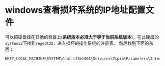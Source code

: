 #  windows查看损坏系统的IP地址配置文件 
可以把硬盘挂在其他的机器上(**系统版本必须大于等于当前系统版本**)，在此硬盘的`system32`下找到`regedt32`，进入损坏的操作系统的注册表。 
然后找到下面的东西：    

```
HKEY_LOCAL_MACHINE\SYSTEM\ControlSet001\Services\Tcpip\Parameters\Interfaces
```


